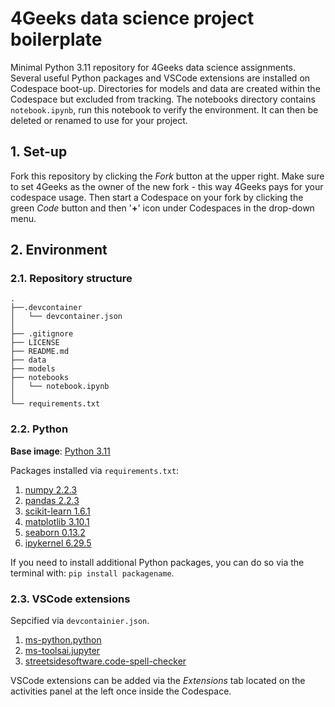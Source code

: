 # 4Geeks data science project boilerplate

Minimal Python 3.11 repository for 4Geeks data science assignments. Several useful Python packages and VSCode extensions are installed on Codespace boot-up. Directories for models and data are created within the Codespace but excluded from tracking. The notebooks directory contains `notebook.ipynb`, run this notebook to verify the environment. It can then be deleted or renamed to use for your project.

## 1. Set-up

Fork this repository by clicking the *Fork* button at the upper right. Make sure to set 4Geeks as the owner of the new fork - this way 4Geeks pays for your codespace usage. Then start a Codespace on your fork by clicking the green *Code* button and then '**+**' icon under Codespaces in the drop-down menu.

## 2. Environment

### 2.1. Repository structure

```text
.
├──.devcontainer
│   └── devcontainer.json
│
├── .gitignore
├── LICENSE
├── README.md
├── data
├── models
├── notebooks
│   └── notebook.ipynb
│
└── requirements.txt
```

### 2.2. Python
**Base image**: [Python 3.11](https://github.com/devcontainers/images/tree/main/src/python)

Packages installed via `requirements.txt`:

1. [numpy 2.2.3](https://numpy.org/doc/stable/index.html)
2. [pandas 2.2.3](https://pandas.pydata.org/docs/)
3. [scikit-learn 1.6.1](https://scikit-learn.org/stable/index.html)
4. [matplotlib 3.10.1](https://matplotlib.org/stable/index.html)
5. [seaborn 0.13.2](https://seaborn.pydata.org/)
6. [ipykernel 6.29.5](https://pypi.org/project/ipykernel/)

If you need to install additional Python packages, you can do so via the terminal with: `pip install packagename`.

### 2.3. VSCode extensions

Sepcified via `devcontainier.json`.

1. [ms-python.python](https://marketplace.visualstudio.com/items?itemName=ms-python.python)
2. [ms-toolsai.jupyter](https://marketplace.visualstudio.com/items?itemName=ms-toolsai.jupyter)
3. [streetsidesoftware.code-spell-checker](https://marketplace.visualstudio.com/items?itemName=streetsidesoftware.code-spell-checker)

VSCode extensions can be added via the *Extensions* tab located on the activities panel at the left once inside the Codespace.
